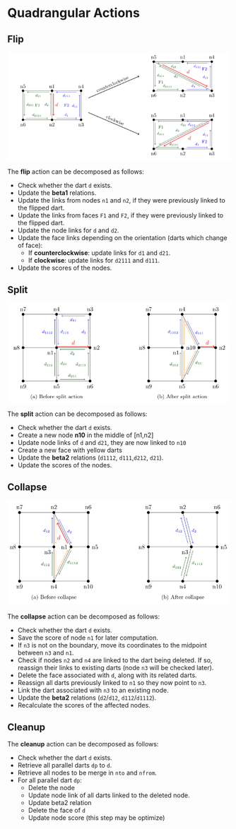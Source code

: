 # Quadrangular Actions

## Flip 

<img src="img/actions/flip_quad.png" width="600"/>

The **flip** action can be decomposed as follows:

* Check whether the dart `d` exists.  
* Update the **beta1** relations.  
* Update the links from nodes `n1` and `n2`,  if they were previously linked to the flipped dart.  
* Update the links from faces `F1` and `F2`, if they were previously linked to the flipped dart.  
* Update the node links for `d` and `d2`.  
* Update the face links depending on the orientation (darts which change of face):
  * If **counterclockwise**: update links for `d1` and `d21`.  
  * If **clockwise**: update links for `d2111` and `d111`.  
* Update the scores of the nodes.

## Split 

<img src="img/actions/split_quad.png" width="600"/>

The **split** action can be decomposed as follows:

* Check whether the dart `d` exists.  
* Create a new node **n10** in the middle of [n1,n2]
* Update node links of `d` and `d21`, they are now linked to `n10`
* Create a new face with yellow darts
* Update the **beta2** relations (`d1112`, `d111`,`d212`, `d21`).
* Update the scores of the nodes.

## Collapse 

<img src="img/actions/collapse_quad.png" width="600"/>

The **collapse** action can be decomposed as follows:

* Check whether the dart `d` exists.  
* Save the score of node `n1` for later computation.  
* If `n3` is not on the boundary, move its coordinates to the midpoint between `n3` and `n1`.  
* Check if nodes `n2` and `n4` are linked to the dart being deleted. If so, reassign their links to existing darts (node `n3` will be checked later).  
* Delete the face associated with `d`, along with its related darts.  
* Reassign all darts previously linked to `n1` so they now point to `n3`.  
* Link the dart associated with `n3` to an existing node.  
* Update the **beta2** relations (`d2`/`d12`, `d112`/`d1112`).  
* Recalculate the scores of the affected nodes.

## Cleanup

The **cleanup** action can be decomposed as follows:

* Check whether the dart `d` exists.
* Retrieve all parallel darts `dp` to `d`.
* Retrieve all nodes to be merge in `nto` and `nfrom`.
* For all parallel dart `dp`:
  * Delete the node
  * Update node link of all darts linked to the deleted node.
  * Update beta2 relation
  * Delete the face of `d`
  * Update node score (this step may be optimize)
  